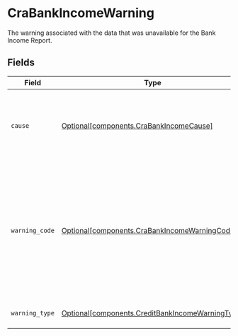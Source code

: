 # CraBankIncomeWarning

The warning associated with the data that was unavailable for the Bank Income Report.


## Fields

| Field                                                                                                                                                                                                                                                                                                                            | Type                                                                                                                                                                                                                                                                                                                             | Required                                                                                                                                                                                                                                                                                                                         | Description                                                                                                                                                                                                                                                                                                                      |
| -------------------------------------------------------------------------------------------------------------------------------------------------------------------------------------------------------------------------------------------------------------------------------------------------------------------------------- | -------------------------------------------------------------------------------------------------------------------------------------------------------------------------------------------------------------------------------------------------------------------------------------------------------------------------------- | -------------------------------------------------------------------------------------------------------------------------------------------------------------------------------------------------------------------------------------------------------------------------------------------------------------------------------- | -------------------------------------------------------------------------------------------------------------------------------------------------------------------------------------------------------------------------------------------------------------------------------------------------------------------------------- |
| `cause`                                                                                                                                                                                                                                                                                                                          | [Optional[components.CraBankIncomeCause]](../../models/components/crabankincomecause.md)                                                                                                                                                                                                                                         | :heavy_minus_sign:                                                                                                                                                                                                                                                                                                               | An error object and associated `item_id` used to identify a specific Item and error when a batch operation operating on multiple Items has encountered an error in one of the Items.                                                                                                                                             |
| `warning_code`                                                                                                                                                                                                                                                                                                                   | [Optional[components.CraBankIncomeWarningCode]](../../models/components/crabankincomewarningcode.md)                                                                                                                                                                                                                             | :heavy_minus_sign:                                                                                                                                                                                                                                                                                                               | The warning code identifies a specific kind of warning.<br/>`IDENTITY_UNAVAILABLE`: Unable to extract identity for the Item<br/>`TRANSACTIONS_UNAVAILABLE`: Unable to extract transactions for the Item<br/>`REPORT_DELETED`: Report deleted due to customer or consumer request<br/>`DATA_UNAVAILABLE`: No relevant data was found for the Item |
| `warning_type`                                                                                                                                                                                                                                                                                                                   | [Optional[components.CreditBankIncomeWarningType]](../../models/components/creditbankincomewarningtype.md)                                                                                                                                                                                                                       | :heavy_minus_sign:                                                                                                                                                                                                                                                                                                               | The warning type which will always be `BANK_INCOME_WARNING`.                                                                                                                                                                                                                                                                     |